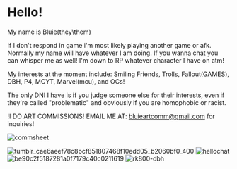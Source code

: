# Hello!


My name is Bluie(they\them)

If I don't respond in game i'm most likely playing another game or afk. Normally my name will have whatever I am doing. If you wanna chat you can whisper me as well! I'm down to RP whatever character I have on atm!

My interests at the moment include: Smiling Friends, Trolls, Fallout(GAMES), DBH, P4, MCYT, Marvel(mcu), and OCs!

The only DNI I have is if you judge someone else for their interests, even if they're called "problematic" and obviously if you are homophobic or racist. 

!I DO ART COMMISSIONS! 
EMAIL ME AT: bluieartcomm@gmail.com for inquiries!

![commsheet](https://github.com/user-attachments/assets/2d102794-51af-4fab-a555-d5daca50bbbf)


![tumblr_cae6aeef78c8bcf851807468f10edd05_b2060bf0_400](https://github.com/user-attachments/assets/9bf7913f-baf7-4d94-93b7-bfc140a5631e)
![hellochat](https://github.com/user-attachments/assets/d4194528-0bd0-4012-bff5-67570addb78f)
![be90c2f5187281a0f7179c40c0211619](https://github.com/user-attachments/assets/4f7a3dad-554d-43da-b184-d00a32111901)
![rk800-dbh](https://github.com/user-attachments/assets/476ea437-2795-4b28-9cce-cd8c1f461a1b)
